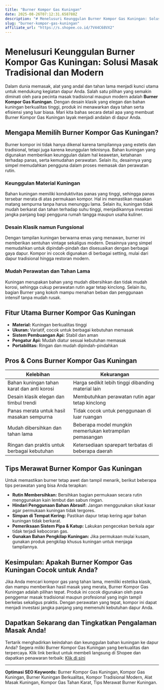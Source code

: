 ```yaml
---
title: "Burner Kompor Gas Kuningan"
date: 2025-08-26T07:12:31.658788Z
description: "# Menelusuri Keunggulan Burner Kompor Gas Kuningan: Solusi Masak Tradisional dan Modern..."
slug: "burner-kompor-gas-kuningan"
affiliate_url: "https://s.shopee.co.id/7V44C68VX2"
---
```

# Menelusuri Keunggulan Burner Kompor Gas Kuningan: Solusi Masak Tradisional dan Modern

Dalam dunia memasak, alat yang andal dan tahan lama menjadi kunci utama untuk mendukung kegiatan dapur Anda. Salah satu pilihan yang semakin diminati oleh para pecinta masak tradisional maupun modern adalah **Burner Kompor Gas Kuningan**. Dengan desain klasik yang elegan dan bahan kuningan berkualitas tinggi, produk ini menawarkan daya tahan serta efisiensi yang luar biasa. Mari kita bahas secara detail apa yang membuat Burner Kompor Gas Kuningan layak menjadi andalan di dapur Anda.

## Mengapa Memilih Burner Kompor Gas Kuningan?

Burner kompor ini tidak hanya dikenal karena tampilannya yang estetis dan tradisional, tetapi juga karena keunggulan teknisnya. Bahan kuningan yang digunakan memberikan keunggulan dalam hal keawetan, ketahanan terhadap panas, serta kemudahan perawatan. Selain itu, desainnya yang simpel memudahkan pengguna dalam proses memasak dan perawatan rutin.

### Keunggulan Material Kuningan

Bahan kuningan memiliki konduktivitas panas yang tinggi, sehingga panas tersebar merata di atas permukaan kompor. Hal ini memastikan masakan matang sempurna tanpa harus menunggu lama. Selain itu, kuningan tidak mudah berkarat dan tahan terhadap suhu tinggi, menjadikannya investasi jangka panjang bagi pengguna rumah tangga maupun usaha kuliner.

### Desain Klasik namun Fungsional

Dengan tampilan kuningan berwarna emas yang menawan, burner ini memberikan sentuhan vintage sekaligus modern. Desainnya yang simpel memudahkan untuk dipindah-pindah dan disesuaikan dengan berbagai gaya dapur. Kompor ini cocok digunakan di berbagai setting, mulai dari dapur tradisional hingga restoran modern.

### Mudah Perawatan dan Tahan Lama

Kuningan merupakan bahan yang mudah dibersihkan dan tidak mudah korosi, sehingga cukup perawatan rutin agar tetap kinclong. Selain itu, bagian Burner yang kokoh mampu menahan beban dan penggunaan intensif tanpa mudah rusak.

## Fitur Utama Burner Kompor Gas Kuningan

- **Material:** Kuningan berkualitas tinggi
- **Ukuran:** Variatif, cocok untuk berbagai kebutuhan memasak
- **Sistem Pembuangan Api:** Stabil dan aman
- **Pengatur Api:** Mudah diatur sesuai kebutuhan memasak
- **Portabilitas:** Ringan dan mudah dipindah-pindahkan

## Pros & Cons Burner Kompor Gas Kuningan

| Kelebihan                                   | Kekurangan                                           |
|----------------------------------------------|-----------------------------------------------------|
| Bahan kuningan tahan karat dan anti korosi | Harga sedikit lebih tinggi dibanding material lain  |
| Desain klasik elegan dan timbul trendi     | Membutuhkan perawatan rutin agar tetap kinclong  |
| Panas merata untuk hasil masakan sempurna  | Tidak cocok untuk penggunaan di luar ruangan      |
| Mudah dibersihkan dan tahan lama          | Beberapa model mungkin memerlukan ketrampilan pemasangan |
| Ringan dan praktis untuk berbagai kebutuhan| Ketersediaan sparepart terbatas di beberapa daerah|

## Tips Merawat Burner Kompor Gas Kuningan

Untuk memastikan burner tetap awet dan tampil menarik, berikut beberapa tips perawatan yang bisa Anda terapkan:

- **Rutin Membersihkan:** Bersihkan bagian permukaan secara rutin menggunakan kain lembut dan sabun ringan.
- **Hindari Penggunaan Bahan Abrasif:** Jangan menggunakan sikat kasar agar permukaan kuningan tidak tergores.
- **Simpan di Tempat Kering:** Pastikan dapur tetap kering agar bahan kuningan tidak berkarat.
- **Pemeriksaan Sistem Pipa & Katup:** Lakukan pengecekan berkala agar tidak terjadi kebocoran gas.
- **Gunakan Bahan Pengkilap Kuningan:** Jika permukaan mulai kusam, gunakan produk pengkilap khusus kuningan untuk menjaga tampilannya.

## Kesimpulan: Apakah Burner Kompor Gas Kuningan Cocok untuk Anda?

Jika Anda mencari kompor gas yang tahan lama, memiliki estetika klasik, dan mampu memberikan hasil masak yang merata, Burner Kompor Gas Kuningan adalah pilihan tepat. Produk ini cocok digunakan oleh para penggemar masak tradisional maupun profesional yang ingin tampil berkelas sekaligus praktis. Dengan perawatan yang tepat, kompor ini dapat menjadi investasi jangka panjang yang memenuhi kebutuhan dapur Anda.

## Dapatkan Sekarang dan Tingkatkan Pengalaman Masak Anda!

Tertarik menghadirkan keindahan dan keunggulan bahan kuningan ke dapur Anda? Segera miliki Burner Kompor Gas Kuningan yang berkualitas dan terpercaya. Klik link berikut untuk membeli langsung di Shopee dan dapatkan penawaran terbaik: [Klik di sini](https://s.shopee.co.id/7V44C68VX2)

---

**Optimasi SEO Keywords:** Burner Kompor Gas Kuningan, Kompor Gas Kuningan, Burner Kuningan Berkualitas, Kompor Tradisional Modern, Alat Masak Kuningan, Kompor Gas Tahan Karat, Tips Merawat Burner Kuningan.